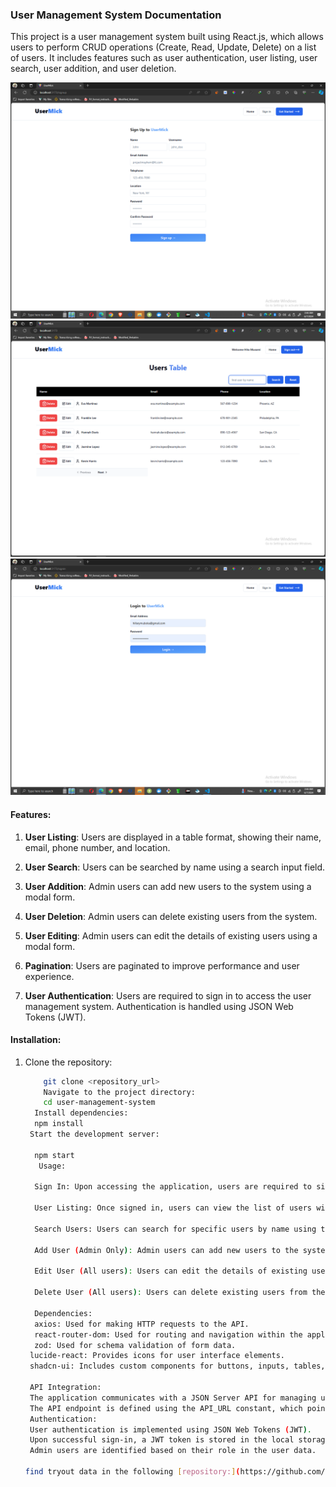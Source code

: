 ### User Management System Documentation

This project is a user management system built using React.js, which allows users to perform CRUD operations (Create, Read, Update, Delete) on a list of users. It includes features such as user authentication, user listing, user search, user addition, and user deletion.

![Image 1](./src/assets/image1.png)
![Image 2](./src/assets/image2.png)
![Image 2](./src/assets/image3.png)


#### Features:

1. **User Listing**: Users are displayed in a table format, showing their name, email, phone number, and location.

2. **User Search**: Users can be searched by name using a search input field.

3. **User Addition**: Admin users can add new users to the system using a modal form.

4. **User Deletion**: Admin users can delete existing users from the system.

5. **User Editing**: Admin users can edit the details of existing users using a modal form.

6. **Pagination**: Users are paginated to improve performance and user experience.

7. **User Authentication**: Users are required to sign in to access the user management system. Authentication is handled using JSON Web Tokens (JWT).

#### Installation:

1. Clone the repository:

   ```bash
       git clone <repository_url>
       Navigate to the project directory:
       cd user-management-system
     Install dependencies:
     npm install
    Start the development server:

     npm start
      Usage:

     Sign In: Upon accessing the application, users are required to sign in using their credentials.

     User Listing: Once signed in, users can view the list of users with their details.

     Search Users: Users can search for specific users by name using the search input field.

     Add User (Admin Only): Admin users can add new users to the system by clicking the "Add User" button and filling out the required details in the modal form.

     Edit User (All users): Users can edit the details of existing users by clicking the "Edit" button next to each user and modifying the details in the modal form.

     Delete User (All users): Users can delete existing users from the system by clicking the "Delete" button next to each user.

     Dependencies:
     axios: Used for making HTTP requests to the API.
     react-router-dom: Used for routing and navigation within the application.
     zod: Used for schema validation of form data.
    lucide-react: Provides icons for user interface elements.
    shadcn-ui: Includes custom components for buttons, inputs, tables, pagination, and modals.

    API Integration:
    The application communicates with a JSON Server API for managing user data.
    The API endpoint is defined using the API_URL constant, which points to the JSON Server API.
    Authentication:
    User authentication is implemented using JSON Web Tokens (JWT).
    Upon successful sign-in, a JWT token is stored in the local storage, which is used for subsequent authenticated requests.
    Admin users are identified based on their role in the user data.

   find tryout data in the following [repository:](https://github.com/Laryd/myjsonserver)!

   
